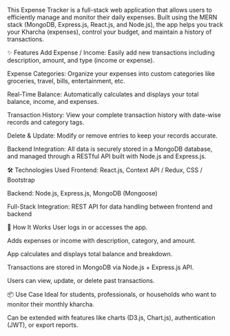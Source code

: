 This Expense Tracker is a full-stack web application that allows users to efficiently manage and monitor their daily expenses. Built using the MERN stack (MongoDB, Express.js, React.js, and Node.js), the app helps you track your Kharcha (expenses), control your budget, and maintain a history of transactions.

✨ Features
Add Expense / Income:
Easily add new transactions including description, amount, and type (income or expense).

Expense Categories:
Organize your expenses into custom categories like groceries, travel, bills, entertainment, etc.

Real-Time Balance:
Automatically calculates and displays your total balance, income, and expenses.

Transaction History:
View your complete transaction history with date-wise records and category tags.

Delete & Update:
Modify or remove entries to keep your records accurate.

Backend Integration:
All data is securely stored in a MongoDB database, and managed through a RESTful API built with Node.js and Express.js.

🛠️ Technologies Used
Frontend:
React.js, Context API / Redux, CSS / Bootstrap

Backend:
Node.js, Express.js, MongoDB (Mongoose)

Full-Stack Integration:
REST API for data handling between frontend and backend

🚀 How It Works
User logs in or accesses the app.

Adds expenses or income with description, category, and amount.

App calculates and displays total balance and breakdown.

Transactions are stored in MongoDB via Node.js + Express.js API.

Users can view, update, or delete past transactions.

📦 Use Case
Ideal for students, professionals, or households who want to monitor their monthly kharcha.

Can be extended with features like charts (D3.js, Chart.js), authentication (JWT), or export reports.

